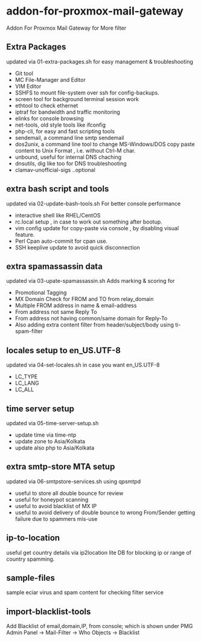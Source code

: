 # addon-for-proxmox-mail-gateway
Addon For Proxmox Mail Gateway for More filter

## Extra Packages 
updated via 01-extra-packages.sh for easy management & troubleshooting
 - Git tool
 - MC File-Manager and Editor
 - VIM Editor
 - SSHFS to mount file-system over ssh for config-backups.
 - screen tool for background terminal session work
 - ethtool to check ethernet
 - iptraf for bandwidth and traffic monitoring
 - elinks for console browsing
 - net-tools, old style tools like ifconfig
 - php-cli, for easy and fast scripting tools
 - sendemail, a command line smtp sendemail
 - dos2unix, a command line tool to change MS-Windows/DOS copy paste content to Unix Format , i.e. without Ctrl-M char.
 - unbound, useful for internal DNS chaching 
 - dnsutils, dig like too for DNS troubleshooting
 - clamav-unofficial-sigs ..optional
 
 ## extra bash script and tools
updated via 02-update-bash-tools.sh For better console performance
- interactive shell like RHEL/CentOS
- rc.local setup , in case to work out something after bootup.
- vim config update for copy-paste via console , by disabling visual feature.
- Perl Cpan auto-commit for cpan use.
- SSH keeplive update to avoid quick disconnection
 
## extra spamassassin data
updated via 03-upate-spamassassin.sh
Adds marking & scoring for
- Promotional Tagging
- MX Domain Check for FROM and TO from relay_domain
- Multiple FROM address in name & email-address
- From address not same Reply To
- From address not having common/same domain for Reply-To
- Also adding extra content filter from header/subject/body using ti-spam-filter

## locales setup to en_US.UTF-8
updated via 04-set-locales.sh in case you want en_US.UTF-8 
- LC_TYPE
- LC_LANG
- LC_ALL

## time server setup
updated via 05-time-server-setup.sh 
- update time via time-ntp
- update zone to Asia/Kolkata
- update also php to Asia/Kolkata 

## extra smtp-store MTA setup
updated via 06-smtpstore-services.sh using qpsmtpd
- useful to store all double bounce for review
- useful for honeypot scanning
- useful to avoid blacklist of MX IP
- useful to avoid delivery of double bounce to  wrong From/Sender getting failure due to spammers mis-use

## ip-to-location
 useful get country details via ip2location lite DB for blocking ip or range of country spamming.

## sample-files
sample eciar virus and spam content for checking filter service

## import-blacklist-tools
Add Blacklist of email,domain,IP, from console;
which is shown under PMG Admin Panel -> Mail-Filter -> Who Objects -> Blacklist
